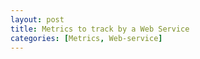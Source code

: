 ```yaml
---
layout: post
title: Metrics to track by a Web Service
categories: [Metrics, Web-service]
---
```


# 